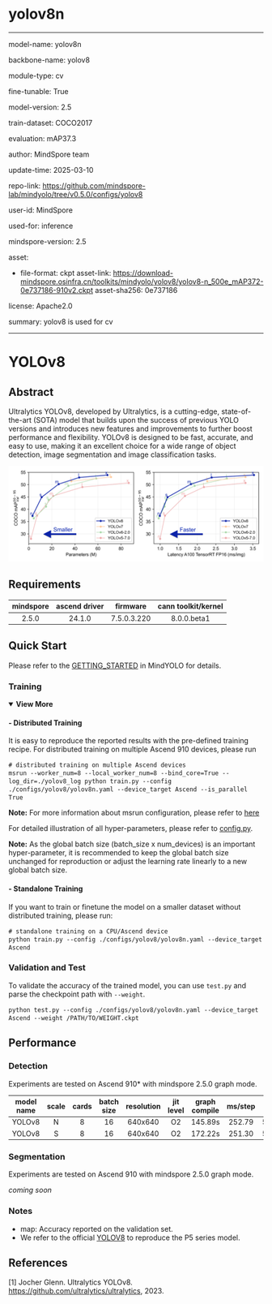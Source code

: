 # yolov8n

---

model-name: yolov8n

backbone-name: yolov8

module-type: cv

fine-tunable: True

model-version: 2.5

train-dataset: COCO2017

evaluation: mAP37.3

author: MindSpore team

update-time: 2025-03-10

repo-link: <https://github.com/mindspore-lab/mindyolo/tree/v0.5.0/configs/yolov8>

user-id: MindSpore

used-for: inference

mindspore-version: 2.5

asset:

- file-format: ckpt
  asset-link: <https://download-mindspore.osinfra.cn/toolkits/mindyolo/yolov8/yolov8-n_500e_mAP372-0e737186-910v2.ckpt>
  asset-sha256: 0e737186

license: Apache2.0

summary: yolov8 is used for cv

---

# YOLOv8

## Abstract

Ultralytics YOLOv8, developed by Ultralytics, is a cutting-edge, state-of-the-art (SOTA) model that builds upon the success of previous YOLO versions and introduces new features and improvements to further boost performance and flexibility. YOLOv8 is designed to be fast, accurate, and easy to use, making it an excellent choice for a wide range of object detection, image segmentation and image classification tasks.

<div align=center>
<img src="https://raw.githubusercontent.com/zhanghuiyao/pics/main/mindyolomindyolo-yolov8-comparison-plots.png"/>
</div>

## Requirements

| mindspore | ascend driver |  firmware   | cann toolkit/kernel |
| :-------: | :-----------: | :---------: | :-----------------: |
|   2.5.0   |    24.1.0     | 7.5.0.3.220 |     8.0.0.beta1     |

## Quick Start

Please refer to the [GETTING_STARTED](https://github.com/mindspore-lab/mindyolo/blob/master/GETTING_STARTED.md) in MindYOLO for details.

### Training

<details open>
<summary><b>View More</b></summary>

#### - Distributed Training

It is easy to reproduce the reported results with the pre-defined training recipe. For distributed training on multiple Ascend 910 devices, please run

```shell
# distributed training on multiple Ascend devices
msrun --worker_num=8 --local_worker_num=8 --bind_core=True --log_dir=./yolov8_log python train.py --config ./configs/yolov8/yolov8n.yaml --device_target Ascend --is_parallel True
```

**Note:** For more information about msrun configuration, please refer to [here](https://www.mindspore.cn/docs/zh-CN/r2.5.0/model_train/parallel/msrun_launcher.html)

For detailed illustration of all hyper-parameters, please refer to [config.py](https://github.com/mindspore-lab/mindyolo/blob/master/mindyolo/utils/config.py).

**Note:** As the global batch size (batch_size x num_devices) is an important hyper-parameter, it is recommended to keep the global batch size unchanged for reproduction or adjust the learning rate linearly to a new global batch size.

#### - Standalone Training

If you want to train or finetune the model on a smaller dataset without distributed training, please run:

```shell
# standalone training on a CPU/Ascend device
python train.py --config ./configs/yolov8/yolov8n.yaml --device_target Ascend
```

  </details>

### Validation and Test

To validate the accuracy of the trained model, you can use `test.py` and parse the checkpoint path with `--weight`.

```shell
python test.py --config ./configs/yolov8/yolov8n.yaml --device_target Ascend --weight /PATH/TO/WEIGHT.ckpt
```

## Performance

### Detection

Experiments are tested on Ascend 910\* with mindspore 2.5.0 graph mode.

| model name | scale | cards | batch size | resolution | jit level | graph compile | ms/step | img/s  |  map  |         recipe         |                                                       weight                                                       |
| :--------: | :---: | :---: | :--------: | :--------: | :-------: | :-----------: | :-----: | :----: | :---: | :--------------------: | :----------------------------------------------------------------------------------------------------------------: |
|   YOLOv8   |   N   |   8   |     16     |  640x640   |    O2     |    145.89s    | 252.79  | 506.35 | 37.3% | [yaml](./yolov8n.yaml) | [weights](https://download-mindspore.osinfra.cn/toolkits/mindyolo/yolov8/yolov8-n_500e_mAP372-0e737186-910v2.ckpt) |
|   YOLOv8   |   S   |   8   |     16     |  640x640   |    O2     |    172.22s    | 251.30  | 509.35 | 44.7% | [yaml](./yolov8s.yaml) | [weights](https://download-mindspore.osinfra.cn/toolkits/mindyolo/yolov8/yolov8-s_500e_mAP446-fae4983f-910v2.ckpt) |

### Segmentation

Experiments are tested on Ascend 910 with mindspore 2.5.0 graph mode.

_coming soon_

### Notes

- map: Accuracy reported on the validation set.
- We refer to the official [YOLOV8](https://github.com/ultralytics/ultralytics) to reproduce the P5 series model.

## References

<!--- Guideline: Citation format should follow GB/T 7714. -->

[1] Jocher Glenn. Ultralytics YOLOv8. <https://github.com/ultralytics/ultralytics>, 2023.
